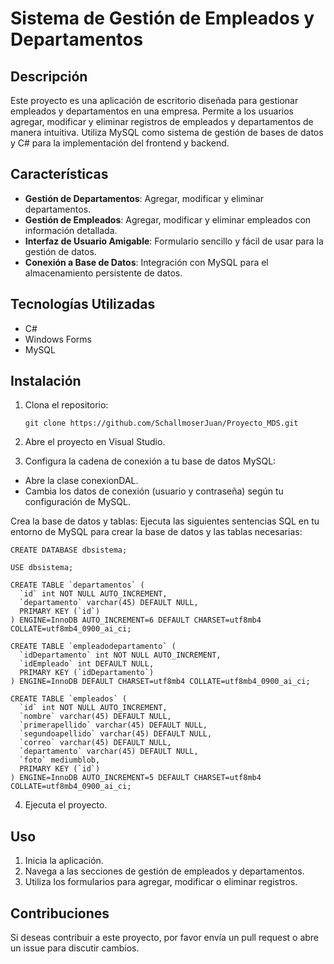 # Sistema de Gestión de Empleados y Departamentos

## Descripción

Este proyecto es una aplicación de escritorio diseñada para gestionar empleados y departamentos en una empresa. Permite a los usuarios agregar, modificar y eliminar registros de empleados y departamentos de manera intuitiva. Utiliza MySQL como sistema de gestión de bases de datos y C# para la implementación del frontend y backend.

## Características

- **Gestión de Departamentos**: Agregar, modificar y eliminar departamentos.
- **Gestión de Empleados**: Agregar, modificar y eliminar empleados con información detallada.
- **Interfaz de Usuario Amigable**: Formulario sencillo y fácil de usar para la gestión de datos.
- **Conexión a Base de Datos**: Integración con MySQL para el almacenamiento persistente de datos.

## Tecnologías Utilizadas

- C#
- Windows Forms
- MySQL

## Instalación

1. Clona el repositorio:
   ```
   git clone https://github.com/SchallmoserJuan/Proyecto_MDS.git
   ```

2. Abre el proyecto en Visual Studio.

3. Configura la cadena de conexión a tu base de datos MySQL:
 * Abre la clase conexionDAL.
 * Cambia los datos de conexión (usuario y contraseña) según tu configuración de MySQL.

Crea la base de datos y tablas: Ejecuta las siguientes sentencias SQL en tu entorno de MySQL para crear la base de datos y las tablas necesarias:

```mysql
CREATE DATABASE dbsistema;

USE dbsistema;

CREATE TABLE `departamentos` (
  `id` int NOT NULL AUTO_INCREMENT,
  `departamento` varchar(45) DEFAULT NULL,
  PRIMARY KEY (`id`)
) ENGINE=InnoDB AUTO_INCREMENT=6 DEFAULT CHARSET=utf8mb4 COLLATE=utf8mb4_0900_ai_ci;

CREATE TABLE `empleadodepartamento` (
  `idDepartamento` int NOT NULL AUTO_INCREMENT,
  `idEmpleado` int DEFAULT NULL,
  PRIMARY KEY (`idDepartamento`)
) ENGINE=InnoDB DEFAULT CHARSET=utf8mb4 COLLATE=utf8mb4_0900_ai_ci;

CREATE TABLE `empleados` (
  `id` int NOT NULL AUTO_INCREMENT,
  `nombre` varchar(45) DEFAULT NULL,
  `primerapellido` varchar(45) DEFAULT NULL,
  `segundoapellido` varchar(45) DEFAULT NULL,
  `correo` varchar(45) DEFAULT NULL,
  `departamento` varchar(45) DEFAULT NULL,
  `foto` mediumblob,
  PRIMARY KEY (`id`)
) ENGINE=InnoDB AUTO_INCREMENT=5 DEFAULT CHARSET=utf8mb4 COLLATE=utf8mb4_0900_ai_ci;
```

4. Ejecuta el proyecto.

## Uso

1. Inicia la aplicación.
2. Navega a las secciones de gestión de empleados y departamentos.
3. Utiliza los formularios para agregar, modificar o eliminar registros.

## Contribuciones

Si deseas contribuir a este proyecto, por favor envía un pull request o abre un issue para discutir cambios.
